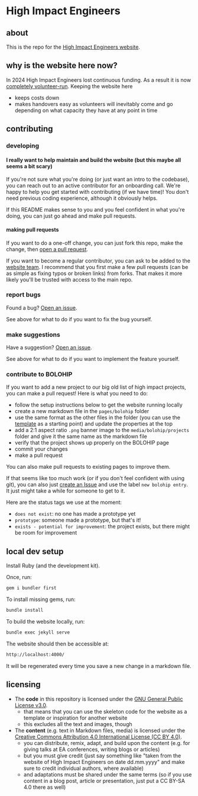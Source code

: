 # High Impact Engineers

## about

This is the repo for the [High Impact Engineers website](https://high-impact-engineers.github.io/).

## why is the website here now?

In 2024 High Impact Engineers lost continuous funding. As a result it is now [completely volunteer-run](https://forum.effectivealtruism.org/posts/kqQgSj3eyBM5D8B2P/high-impact-engineers-is-transitioning-to-a-volunteer-led). Keeping the website here

- keeps costs down
- makes handovers easy as volunteers will inevitably come and go depending on what capacity they have at any point in time

## contributing

### developing

#### I really want to help maintain and build the website (but this maybe all seems a bit scary)

If you're not sure what you're doing (or just want an intro to the codebase), you can reach out to an active contributor for an onboarding call. We're happy to help you get started with contributing (if we have time)! You don't need previous coding experience, although it obviously helps.

If this README makes sense to you and you feel confident in what you're doing, you can just go ahead and make pull requests.

#### making pull requests

If you want to do a one-off change, you can just fork this repo, make the change, then [open a pull request](https://github.com/High-Impact-Engineers/High-Impact-Engineers.github.io/pulls).

If you want to become a regular contributor, you can ask to be added to the [website team](https://github.com/orgs/High-Impact-Engineers/teams/website-contributors). I recommend that you first make a few pull requests (can be as simple as fixing typos or broken links) from forks. That makes it more likely you'll be trusted with access to the main repo.

### report bugs

Found a bug? [Open an issue](https://github.com/High-Impact-Engineers/High-Impact-Engineers.github.io/issues).

See above for what to do if you want to fix the bug yourself.

### make suggestions

Have a suggestion? [Open an issue](https://github.com/High-Impact-Engineers/High-Impact-Engineers.github.io/issues).

See above for what to do if you want to implement the feature yourself.

### contribute to BOLOHIP

If you want to add a new project to our big old list of high impact projects, you can make a pull request! Here is what you need to do:

- follow the setup instructions below to get the website running locally
- create a new markdown file in the `pages/bolohip` folder
- use the same format as the other files in the folder (you can use the [template](./000-bolohip-entry-template.md) as a starting point) and update the properties at the top
- add a 2:1 aspect ratio `.png` banner image to the `media/bolohip/projects` folder and give it the same name as the markdown file
- verify that the project shows up properly on the BOLOHIP page
- commit your changes
- make a pull request

You can also make pull requests to existing pages to improve them.

If that seems like too much work (or if you don't feel confident with using git), you can also just [create an Issue](https://github.com/High-Impact-Engineers/High-Impact-Engineers.github.io/issues) and use the label `new bolohip entry`. It just might take a while for someone to get to it.

Here are the status tags we use at the moment:

- `does not exist`: no one has made a prototype yet
- `prototype`: someone made a prototype, but that's it!
- `exists - potential for improvement`: the project exists, but there might be room for improvement

## local dev setup

Install Ruby (and the development kit).

Once, run:

``` bash
gem i bundler first
```

To install missing gems, run:

``` bash
bundle install
```

To build the website locally, run:

``` bash
bundle exec jekyll serve
```

The website should then be accessible at:

``` bash
http://localhost:4000/
```

It will be regenerated every time you save a new change in a markdown file.

## licensing

- The **code** in this repository is licensed under the [GNU General Public License v3.0](https://www.gnu.org/licenses/gpl-3.0.html).
  - that means that you can use the skeleton code for the website as a template or inspiration for another website
  - this excludes all the text and images, though
- The **content** (e.g. text in Markdown files, media) is licensed under the [Creative Commons Attribution 4.0 International License (CC BY 4.0)](https://creativecommons.org/licenses/by/4.0/).
  - you can distribute, remix, adapt, and build upon the content (e.g. for giving talks at EA conferences, writing blogs or articles)
  - but you must give credit (just say something like "taken from the website of High Impact Engineers on date dd.mm.yyyy" and make sure to credit individual authors, where available)
  - and adaptations must be shared under the same terms (so if you use content in a blog post, article or presentation, just put a CC BY-SA 4.0 there as well)
